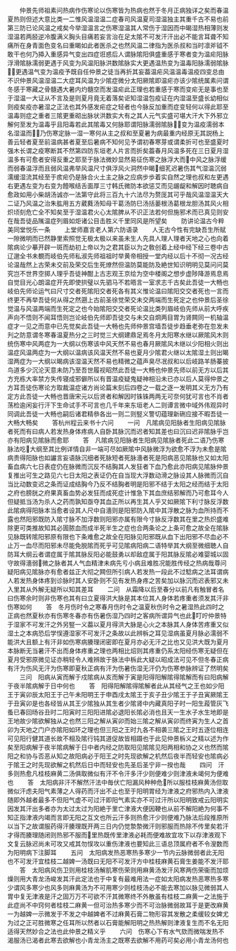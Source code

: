 <!-- { "loadSidebar": true } -->
　　仲景先师祖素问热病作伤寒论以伤寒皆为热病也然于冬月正病独详之矣而春温夏热则但述大意比类一二惟风温湿温二症春司风温夏司湿温独主其重千古不易也前第三防已论风温之戒矣今举湿温言之伤寒湿温其人常伤于湿因而中暍湿热相薄则发湿温若两胫逆冷腹满义胸头目痛若妄言治在足太隂不可发汗汗出必不能言耳聋不知痛所在身青面色变名曰重暍如此者医杀之也然风温二律指为医杀叔和当时凛斧钺不敢干也何乃揷入重感异气变出四症诳惑后人谓脉隂阳俱盛重感于寒者变为温疟阳脉浮滑隂脉濡弱更遇于风变为风温阳脉洪数隂脉实大更遇温热变为温毒阳脉濡弱隂脉更遇温气变为温疫予既自任仲景之徒当再折其妄葢温疟风温温毒温疫四变总由不识仲景风温湿温二大症耳风温为少隂症微分太阳厥隂即温疟亦该少隂统属素问谓冬感于寒藏之骨髓遇大暑内灼髓空而发温疟此正理也若重感于寒而变疟无是事也至于湿温一大证从不言及是则夏月竟无着落矣讵知湿温包疫证在内湿温至盛长幼相似则疫矣疫亦暑湿之正法也其外感发疟症之轻者也今脉反加重而症变轻何以得此耶至温毒则症之重者三隂更重砌出脉状洪数实大有之其人元气实盛可堪大汗大下外邪立解何至发为温毒乎且阳毒若此其隂毒又何脉耶谓阳脉濡弱隂脉变为温疫濡弱本名湿温而乃伤寒定脉一湿一寒何从主之叔和至夏暑为病最重内经原无其説杨上善云轻者夏至前温病甚者夏至后暑病不知何见予谓初春寒芽或谓柔折可也至盛夏时强木长谓之疫寒断其不然第四防东垣老人片言而折矣葢春月风温多死在三日夏月湿温多有可愈者安得反重之耶至于脉法微妙显然易征伤寒之脉浮大而中风之脉浮缓而弱春温浮而且弱风温弗举风温尺寸俱浮风火洞然中暍细芤迟暑伤其气湿温沉弱濡缓湿流其经至于痎疟仍是脉合火土主之脉之应病步歩着实自然之理也叔和左更遇右更遇左变为右变为饐喉结舌面厚三寸韩氏微防本欲惩艾而见龌龊和解因时聴病自愈政如用小柴胡汤诚亦一法第守此将三百九十六法尽为赘厐其可乎哉风温湿温天大二证乃风温之治朱肱用五方葳蕤汤知母干葛汤防巳汤括蒌根汤葛根龙胆汤其风火相炽顷刻危亡全不知矣至于湿温君火心太隂脾从不识正法若何但施邪术而已真见则安在哉吾徒品隲温症列眉如炬诸公目击胜义千里同风是所望矣
　　防讲论温古今粹美同堂悦乐一条
　　上堂师嘉言老人第六防语录
　　人无古今性有完缺吾生所赋一隙微明而已然静里索照觉无极太极以来虽未生人先具人理人理者天地之心也向着隂病论少摹开辟一斑而劫初上帝以为之君其臣以为之敎创着上经中经下经三卷中古辽邈全书未覩而岐伯先师私淑先师祖祖时举黄帝相授一堂内经以后十不彻一况古经论温哉然上古荣未交前及荣交后生死燎然但温防莫能防及絶世知识明明见莫问问莫究岂不世界空掷人理乎吾徒神酣上古志观王京绘为空中楼阁之想步虚陟降游焉息焉自觉目光心朗温症开先即使拱璧以先驷马不若晤言一室求志千古矣此吾徒一大畅也岐伯先师论运气曰尺寸交者死隂阳交者死各有其义惟论温曰隂阳交交者死也一言而终更不再举吾徒何从得之然遡上古前圣徐觉荣交未交两端而生死定之也仲景后圣徐觉温与风温两端而生死定之也今始隂阳交交者死论温比类列眉岐伯先师从前大呼疾声向不悟则不闻耳悟则岂论岐伯先师即吾徒交与未交自烱两目胃为肾闗同一机轴温症才一见之而意中已先觉矣此吾徒一大畅也先师仲景宫墙吾徒步趋垂老弥在忽发未刋之防意谓冬寒春温夏热分之三时觉三大纲建鼎足焉冬月太阳寒水继以厥隂风木则统伤寒中风两症为一大纲以伤寒该中风天然不易也春月厥隂风木继以少阳相火则出温症风温两症为一大纲以温病该风温天然不易也夏月少隂君火继以太隂湿土则出暍湿两症为一大纲以暍病该湿温天然不易也精微之蕴声臭尽冺叔和以后岐路羊肠蓁披鸟道多少沉沦天意未防乃至吾世履视昭然此吾徒一大畅也仲景先师以前无方以后其方充栋大率禁方失传寝成邪僻所以有晋温疫疑鬼疑神相沿未已亦以后人莫得仲景之方耳吾徒伤寒论方取裁温症诸方尚论篇末刻后四卷之一载之逐一发明其义无方乃有定方此吾徒一大畅也晋唐宋元以后贤者和解因时铢铢两两无可奈何犹可言也不肖者荡检逾闲妄行汗下生命试手不可言也几千年来东垣老人二则谭言微中域外伟观异时同调此吾徒一大畅也嗣后诸君精叅各出一则二则竪义警切蕴理新硎应接不暇吾徒一大畅大畅矣
　　答杭州程云来书十六问
　　一问　凡隂病见阳脉者生阳病见隂脉者死而有曰病人若发热身体疼病人自卧其脉沉而迟者知其差也曰沉曰迟非隂脉乎岂亦有阳病见隂脉而愈耶
　　答　凡隂病见阳脉者生阳病见隂脉者死此二语乃伤寒脉法吃大纲至其比例详情自非一端可尽如厥隂中风脉微浮为欲愈不浮为未愈是隂病贵得阳脉也如讝言妄语脉沉细者死脉短者死脉濇者死是阳病恶见隂脉也又如太阳畜血病六七日表症仍在脉微而沉反不结胸其人发狂者下血乃愈此亦阳病见隂脉仲景复推出可生之路见六七日太阳之表证仍在自当现大浮数动滑之脉设其人脉微而沉自当比动数变迟之条而证成结胸今乃反不结胸者明是阳邪不结于太阳之经而结于太阳之府也膀胱之府果真畜血势必发狂而成死症计惟急下其血庶结邪解而乃可愈耳今人但疑抵当汤为杀人之药而孰知亟夺其血正所以再生其人乎又如厥隂下利寸脉反浮数此隂病得阳脉本当愈者设其人尺中自濇则是阳邪防入隂中其浮散之脉为血所持而不露也然阳邪既防入隂寸脉不加浮数则阳邪亦属有限今寸脉反浮数其在里之热炽盛难除更可类推故知其必圊脓血而成半死半生之症也合两条论之上条可愈之故全在隂脉见脉既转隂阳邪原有限也下条难愈之故全在阳脉见阳邪既从血下出阳邪不尽血必不止万一血尽而阳邪未尽能免脱隂而死乎可见隂病阳病二语特举其大纲至微细聴人自防耳大纲云者谓症属于隂其脉反阳必能鼓勇以却敌症属于阳其脉反隂必难婴城以固守故得濇弱微之脉者其人气血精津未病先亏小病且难胜况能胜传经之热病哉尊问疑阳病见隂脉亦有愈者兹正大彻之闗但所引病人若发热一段此不过騐病之法耳谓病人若发热身体疼到诊脉时其人安卧则不见有发热身疼之苦矣加以脉沉而迟表邪又未入里其从外解无疑所以知其差耳
　　二问　从霜降以后至春分以前凡有触冒者名曰伤寒余时则非伤寒也其有曰立夏得洪大脉是其本位其人身体若疼重者须发其汗非伤寒如何
　　答　冬月伤时令之寒春月伤时令之温夏秋伤时令之暑湿热此四时之正病也然夏秋亦有伤寒冬春亦有伤暑伤湿乃四时之客病所谓异气也此叮咛仲景特于湿家不可发汗之外另竪一义葢以夏月得洪大脉是心火之本脉其人身体苦疼重又似湿土之本病恐后学悮遵湿家不可发汗之条故以此辨柝之耳见湿病虽夏月脉必濡弱不能洪大且额上有汗非如伤寒病腠理闭密即在夏月亦必无汗之比也又见洪大既为夏月本脉断无当暑汗不出而身体疼重之理也两相比炤则其疼重仍系太阳经伤寒无疑但在夏月受邪原微见证亦稍轻令人难辨故于脉法中柝此大疑以昭成法可见不但冬春正病有汗为伤风无汗为伤寒即夏秋正病有汗为伤暑伤湿无汗仍为伤寒参脉辨证了然明矣
　　三问　阳病从寅而解于戍隂病从亥而解于寅是阳得阳解隂得隂解而有曰阳病解于夜半隂病解于日中何也
　　答　阳得阳解隂得隂解者此从其经气之王也如少阳王于寅卯辰太阳王于己午未阳明王于申酉戌太隂王于亥子丑少隂王于子丑寅厥隂王于丑寅卯是也各经皆从其王少隂独从其生者少隂肾中内藏真阳子时一阳生葮管灰飞蚤已春回旸谷丑时二阳寅时三阳阳进隂必退阳长隂必消也且天一生水子水生地即是王地故少隂欲解独从之也然三阳之解从寅卯而始三隂之解从寅卯而终寅为生人之首卯为天地之门户亦隂阳如环之理也但三阳之王时九各不相袭三隂之王时五逐位相连可见阳行健其道长故不相及隂行钝其道促故皆相蹑也于此见仲景柝义之精以述为作矣至阳病解于夜半隂病解于日中者内经之防取阳见隂隂见阳两相和协之义也然而隂阳之和协与否恶从知之故阳病必于阳王之时先现欲解之机然后夜半而轻安也隂病必于隂王之时先现欲解之机然后日中而轻安也先圣后圣宁非一揆也哉
　　四问　汗多则热愈凡桂枝麻黄二汤俱取微似有汗不令汗多汗少则便难少则津液未竭何为便难也
　　答　太阳病非汗不解然汗法中毎伏亡阳漏风种种危所以服桂枝麻黄汤但取微似汗虑夫阳气素薄之人得药而汗出不止也至于阳明胃经为津液之府邪热内入津液随即外越者最多不但阳气虚不可过汗即阳气素实亦不可过汗所以阳明致戒云阳明实因发其汗出多者亦为太过太过为阳絶于里亡津液大便因鞕也从前不解阳絶为何事不知正指津液内竭而言即无阳之互文也所云汗多则热愈汗少则便难乃脉法后段推原所以当下之故谓服药得汗腠理既开两三日内仍觉漐漐微汗则邪服而热除不传里矣若汗才得而腠理随闭则热邪不服而里热既传里津液必耗而便难故宜攻下以存津液观下文复云脉迟尚未可攻又戒其勿悮攻以重伤津液也要知此三语总顶属府者不令溲数而为阳明病下注脚耳
　　五问　太阳病发热恶寒热多寒少一节内云脉微弱者此无阳也不可发汗宜桂枝二越婢一汤既曰无阳不可发汗方中桂枝麻黄石膏生姜能不发汗耶
　　答　太阳病风伤卫则用桂枝汤解肌寒伤荣则用麻黄汤发汗风寒两伤荣衞而加烦燥则用大青龙汤峻发其汗此定法也于中复有最难用法一症如太阳病发热恶寒热多寒少谓风多寒少也风多则麻黄汤为不可用寒少则桂枝汤必不能去寒加以脉见微弱其人胃中复无津液是汗之固万万不可欲不汗其微寒终不外散虽有桂枝二麻黄一之法施于此症尚不中窍何者桂枝二麻黄一但可治热多寒少而不可治脉微弱故耳于是更改麻黄一为越婢一示微发于不发之中越婢者不过麻黄石膏二物形容其发散之柔缓较女婢尤为过之正可胜微寒之任耳所以然者以石膏能解阳明之热热解则津液复生而不名无阳适得天然妙合之法也此仲景之精义乎
　　六问　伤寒心下有水气欬而微喘发热不渴服汤已渴者此寒去欲解也小青龙汤主之既寒去欲解不用药可矣必用小青龙汤何也
